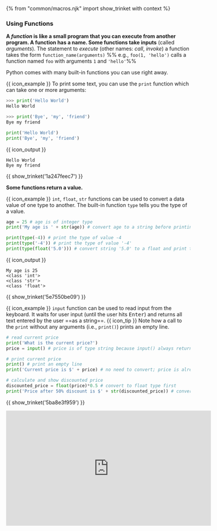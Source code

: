 {% from "common/macros.njk" import show_trinket with context %}

### Using Functions

**A _function_ is like a small program that you can execute from another program. A function has a name. Some functions take inputs** (called _arguments_). The statement to _execute_ (other names: _call_, _invoke_) a function takes the form `function_name(arguments)` %%&nbsp;e.g., `foo(1, 'hello')` calls a function named `foo` with arguments `1` and `'hello'`%% 

Python comes with many built-in functions you can use right away. 

{{ icon_example }} To print some text, you can use the `print` function which can take one or more arguments:

<tabs> 
 <tab header="Using the shell">

```python
>>> print('Hello World')
Hello World

>>> print('Bye', 'my', 'friend')
Bye my friend
```

 </tab>
 <tab header="Running as a script">

```python
print('Hello World')
print('Bye', 'my', 'friend')
```
{{ icon_output }}
```
Hello World
Bye my friend
```

 </tab>
</tabs>

{{ show_trinket('1a247feec7') }}


**Some functions return a value.**

{{ icon_example }} `int`, `float`, `str` functions can be used to convert a data value of one type to another. The built-in function `type` tells you the type of a value.

```python
age = 25 # age is of integer type
print('My age is ' + str(age)) # convert age to a string before printing

print(type(-4)) # print the type of value -4
print(type('-4')) # print the type of value '-4'
print(type(float('5.0'))) # convert string '5.0' to a float and print the type
```
{{ icon_output }}
```
My age is 25
<class 'int'>
<class 'str'>
<class 'float'>
```

{{ show_trinket('5e7550be09') }}

{{ icon_example }} `input` function can be used to read input from the keyboard. It waits for user input (until the user hits <kbd>Enter</kbd>) and returns all text entered by the user ==as a string==. {{ icon_tip }} Note how a call to the `print` without any arguments (i.e., `print()`) prints an empty line.

```python
# read current price
print('What is the current price?')
price = input() # price is of type string because input() always return a string

# print current price
print() # print an empty line
print('Current price is $' + price) # no need to convert; price is already a string

# calculate and show discounted price
discounted_price = float(price)*0.5 # convert to float type first
print('Price after 50% discount is $' + str(discounted_price)) # convert back to string
```

{{ show_trinket('5ba8e3f959') }}

<panel type="seamless" header="%%{{ icon_video }} Explanation of a similar Python program%%">

<iframe width="560" height="315" src="https://www.youtube.com/embed/buMTH6ICnqk?rel=0&showinfo=0&start=169&version=3" frameborder="0" allowfullscreen></iframe>

</panel>

<include src="exercisePanel.md" boilerplate var-title="Length of Names" var-file="e-lengthOfName.md" />